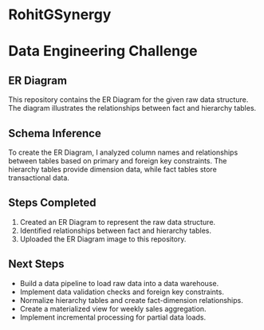 # RohitGSynergy
# Data Engineering Challenge

## ER Diagram
This repository contains the ER Diagram for the given raw data structure. The diagram illustrates the relationships between fact and hierarchy tables.

## Schema Inference
To create the ER Diagram, I analyzed column names and relationships between tables based on primary and foreign key constraints. The hierarchy tables provide dimension data, while fact tables store transactional data.

## Steps Completed
1. Created an ER Diagram to represent the raw data structure.
2. Identified relationships between fact and hierarchy tables.
3. Uploaded the ER Diagram image to this repository.

## Next Steps
- Build a data pipeline to load raw data into a data warehouse.
- Implement data validation checks and foreign key constraints.
- Normalize hierarchy tables and create fact-dimension relationships.
- Create a materialized view for weekly sales aggregation.
- Implement incremental processing for partial data loads.
